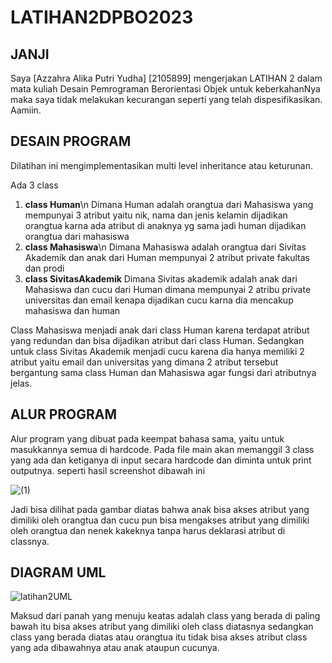 # LATIHAN2DPBO2023
## JANJI
Saya [Azzahra Alika Putri Yudha] [2105899]
mengerjakan LATIHAN 2 dalam mata kuliah Desain Pemrograman Berorientasi Objek
untuk keberkahanNya maka saya tidak melakukan kecurangan seperti yang telah dispesifikasikan.
Aamiin.

## DESAIN PROGRAM
Dilatihan ini mengimplementasikan multi level inheritance atau keturunan.

Ada 3 class 
1. **class Human**\n
   Dimana Human adalah orangtua dari Mahasiswa yang mempunyai 3 atribut yaitu nik, nama dan jenis kelamin
   dijadikan orangtua karna ada atribut di anaknya yg sama jadi human dijadikan orangtua dari mahasiswa
2. **class Mahasiswa**\n
   Dimana Mahasiswa adalah orangtua dari Sivitas Akademik dan anak dari Human mempunyai 2 atribut private fakultas dan prodi
3. **class SivitasAkademik**
   Dimana Sivitas akademik adalah anak dari Mahasiswa dan cucu dari Human dimana mempunyai 2 atribu private universitas dan email
   kenapa dijadikan cucu karna dia mencakup mahasiswa dan human
   
Class Mahasiswa menjadi anak dari class Human karena terdapat atribut yang redundan dan bisa dijadikan atribut dari class Human. Sedangkan untuk class Sivitas Akademik menjadi cucu karena dia hanya memiliki 2 atribut yaitu email dan universitas yang dimana 2 atribut tersebut bergantung sama class Human dan Mahasiswa agar fungsi dari atributnya jelas. 

## ALUR PROGRAM
Alur program yang dibuat pada keempat bahasa sama, yaitu untuk masukkannya semua di hardcode. 
Pada file main akan memanggil 3 class yang ada dan ketiganya di input secara hardcode dan diminta untuk print outputnya. 
seperti hasil screenshot dibawah ini

![(1)](https://user-images.githubusercontent.com/101117829/220391104-3747b712-fde7-4bf6-b3d5-08acf98caf67.PNG)

Jadi bisa dilihat pada gambar diatas bahwa anak bisa akses atribut yang dimiliki oleh orangtua dan cucu pun bisa mengakses atribut yang dimiliki oleh orangtua dan nenek kakeknya tanpa harus deklarasi atribut di classnya.

## DIAGRAM UML
![latihan2UML](https://user-images.githubusercontent.com/101117829/220392112-f57f0c11-d14c-48a1-b2f8-56ebcfb81223.PNG)

Maksud dari panah yang menuju keatas adalah class yang berada di paling bawah itu bisa akses atribut yang dimiliki oleh class diatasnya sedangkan class yang berada diatas atau orangtua itu tidak bisa akses atribut class yang ada dibawahnya atau anak ataupun cucunya. 
